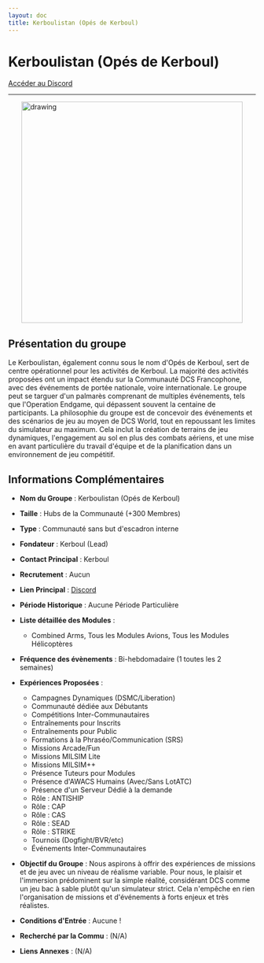 ```yaml
---
layout: doc
title: Kerboulistan (Opés de Kerboul)
---
```


# Kerboulistan (Opés de Kerboul)

[Accéder au Discord](https://discord.gg/NdvQEY2D93)

---
<img src="/commus_img/kerboul.png" alt="drawing" width="450" style="display: block; margin-left: auto; margin-right: auto;"/>

## Présentation du groupe

Le Kerboulistan, également connu sous le nom d'Opés de Kerboul, sert de centre opérationnel pour les activités de Kerboul. La majorité des activités proposées ont un impact étendu sur la Communauté DCS Francophone, avec des événements de portée nationale, voire internationale. Le groupe peut se targuer d'un palmarès comprenant de multiples événements, tels que l'Operation Endgame, qui dépassent souvent la centaine de participants. La philosophie du groupe est de concevoir des événements et des scénarios de jeu au moyen de DCS World, tout en repoussant les limites du simulateur au maximum. Cela inclut la création de terrains de jeu dynamiques, l'engagement au sol en plus des combats aériens, et une mise en avant particulière du travail d'équipe et de la planification dans un environnement de jeu compétitif.

## Informations Complémentaires

- **Nom du Groupe** : Kerboulistan (Opés de Kerboul)
- **Taille** : Hubs de la Communauté (+300 Membres)
- **Type** : Communauté sans but d'escadron interne
- **Fondateur** : Kerboul (Lead)
- **Contact Principal** : Kerboul
- **Recrutement** : Aucun
- **Lien Principal** : [Discord](https://discord.gg/NdvQEY2D93)
- **Période Historique** : Aucune Période Particulière
- **Liste détaillée des Modules** :
  - Combined Arms, Tous les Modules Avions, Tous les Modules Hélicoptères

- **Fréquence des évènements** : Bi-hebdomadaire (1 toutes les 2 semaines)
- **Expériences Proposées** :
  - Campagnes Dynamiques (DSMC/Liberation)
  - Communauté dédiée aux Débutants
  - Compétitions Inter-Communautaires
  - Entraînements pour Inscrits
  - Entraînements pour Public
  - Formations à la Phraséo/Communication (SRS)
  - Missions Arcade/Fun
  - Missions MILSIM Lite
  - Missions MILSIM++
  - Présence Tuteurs pour Modules
  - Présence d'AWACS Humains (Avec/Sans LotATC)
  - Présence d'un Serveur Dédié à la demande
  - Rôle : ANTISHIP
  - Rôle : CAP
  - Rôle : CAS
  - Rôle : SEAD
  - Rôle : STRIKE
  - Tournois (Dogfight/BVR/etc)
  - Événements Inter-Communautaires

- **Objectif du Groupe** : Nous aspirons à offrir des expériences de missions et de jeu avec un niveau de réalisme variable. Pour nous, le plaisir et l'immersion prédominent sur la simple réalité, considérant DCS comme un jeu bac à sable plutôt qu'un simulateur strict. Cela n'empêche en rien l'organisation de missions et d'événements à forts enjeux et très réalistes.

- **Conditions d'Entrée** : Aucune !

- **Recherché par la Commu** : (N/A)

- **Liens Annexes** : (N/A)